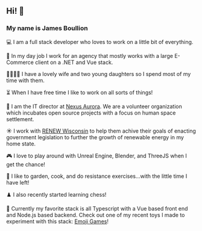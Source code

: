 ##  Hi! 👋
### My name is James Boullion

💻 I am a full stack developer who loves to work on a little bit of everything.

💼 In my day job I work for an agency that mostly works with a large E-Commerce client on a .NET and Vue stack. 

👨‍👩‍👧‍👧 I have a lovely wife and two young daughters so I spend most of my time with them.

⏳ When I have free time I like to work on all sorts of things!

🚀 I am the IT director at [Nexus Aurora](https://nexusaurora.org/). We are a volunteer organization which incubates open source projects with a focus on human space settlement.

☀️ I work with [RENEW Wisconsin](https://www.renewwisconsin.org/) to help them achive their goals of enacting government legislation to further the growth of renewable energy in my home state.

🎮 I love to play around with Unreal Engine, Blender, and ThreeJS when I get the chance!

🥕 I like to garden, cook, and do resistance exercises...with the little time I have left!

♟️ I also recently started learning chess!

🎲 Currently my favorite stack is all Typescript with a Vue based front end and Node.js based backend. Check out one of my recent toys I made to experiment with this stack: [Emoji Games](https://emojis.jboullion.com/)!
